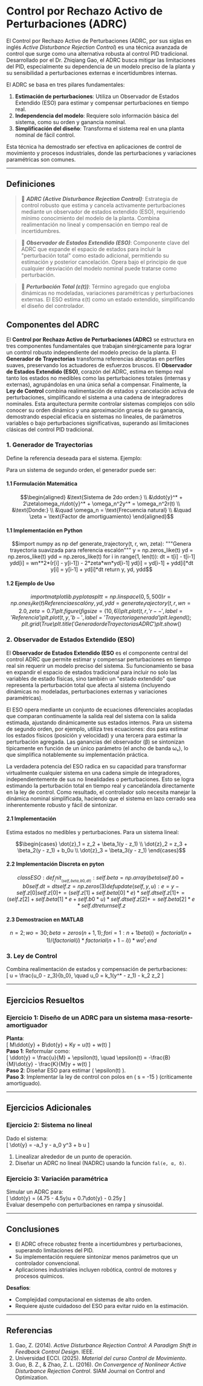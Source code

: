 # Control por Rechazo Activo de Perturbaciones (ADRC)

El Control por Rechazo Activo de Perturbaciones (ADRC, por sus siglas en inglés *Active Disturbance Rejection Control*) es una técnica avanzada de control que surge como una alternativa robusta al control PID tradicional. Desarrollado por el Dr. Zhiqiang Gao, el ADRC busca mitigar las limitaciones del PID, especialmente su dependencia de un modelo preciso de la planta y su sensibilidad a perturbaciones externas e incertidumbres internas. 

El ADRC se basa en tres pilares fundamentales:
1. **Estimación de perturbaciones**: Utiliza un Observador de Estados Extendido (ESO) para estimar y compensar perturbaciones en tiempo real.
2. **Independencia del modelo**: Requiere solo información básica del sistema, como su orden y ganancia nominal.
3. **Simplificación del diseño**: Transforma el sistema real en una planta nominal de fácil control.

Esta técnica ha demostrado ser efectiva en aplicaciones de control de movimiento y procesos industriales, donde las perturbaciones y variaciones paramétricas son comunes.

---
## Definiciones

> 🔑 **_ADRC (Active Disturbance Rejection Control)_**: Estrategia de control robusto que estima y cancela activamente perturbaciones mediante un observador de estados extendido (ESO), requiriendo mínimo conocimiento del modelo de la planta. Combina realimentación no lineal y compensación en tiempo real de incertidumbres.

> 🔑 **_Observador de Estados Extendido (ESO)_**: Componente clave del ADRC que expande el espacio de estados para incluir la "perturbación total" como estado adicional, permitiendo su estimación y posterior cancelación. Opera bajo el principio de que cualquier desviación del modelo nominal puede tratarse como perturbación.

> 🔑 **_Perturbación Total (ε(t))_**: Término agregado que engloba dinámicas no modeladas, variaciones paramétricas y perturbaciones externas. El ESO estima ε(t) como un estado extendido, simplificando el diseño del controlador.

## Componentes del ADRC

El **Control por Rechazo Activo de Perturbaciones (ADRC)** se estructura en tres componentes fundamentales que trabajan sinérgicamente para lograr un control robusto independiente del modelo preciso de la planta. El **Generador de Trayectorias** transforma referencias abruptas en perfiles suaves, preservando los actuadores de esfuerzos bruscos. El **Observador de Estados Extendido (ESO)**, corazón del ADRC, estima en tiempo real tanto los estados no medibles como las perturbaciones totales (internas y externas), agrupándolas en una única señal a compensar. Finalmente, la **Ley de Control** combina realimentación de estados y cancelación activa de perturbaciones, simplificando el sistema a una cadena de integradores nominales. Esta arquitectura permite controlar sistemas complejos con sólo conocer su orden dinámico y una aproximación gruesa de su ganancia, demostrando especial eficacia en sistemas no lineales, de parámetros variables o bajo perturbaciones significativas, superando así limitaciones clásicas del control PID tradicional.

### 1. Generador de Trayectorias
Define la referencia deseada para el sistema. Ejemplo:

Para un sistema de segundo orden, el generador puede ser:  

#### 1.1 Formulación Matemática
```math
\begin{aligned}
&\text{Sistema de 2do orden:} \\
&\ddot{y}^* + 2\zeta\omega_n\dot{y}^* + \omega_n^2y^* = \omega_n^2r(t) \\
&\text{Donde:} \\
&\quad \omega_n = \text{Frecuencia natural} \\
&\quad \zeta = \text{Factor de amortiguamiento}
\end{aligned}
```

#### 1.1 Implementación en Python

```math
import numpy as np

def generate_trajectory(t, r, wn, zeta):
    """Genera trayectoria suavizada para referencia escalón"""
    y = np.zeros_like(t)
    yd = np.zeros_like(t)
    ydd = np.zeros_like(t)
    
    for i in range(1, len(t)):
        dt = t[i] - t[i-1]
        ydd[i] = wn**2*(r[i] - y[i-1]) - 2*zeta*wn*yd[i-1]
        yd[i] = yd[i-1] + ydd[i]*dt
        y[i] = y[i-1] + yd[i]*dt
        
    return y, yd, ydd
```

#### 1.2 Ejemplo de Uso

```math
import matplotlib.pyplot as plt

t = np.linspace(0, 5, 500)
r = np.ones_like(t)   Referencia escalón
y, yd, ydd = generate_trajectory(t, r, wn=2.0, zeta=0.7)

plt.figure(figsize=(10,6))
plt.plot(t, r, 'r--', label='Referencia')
plt.plot(t, y, 'b-', label='Trayectoria generada')
plt.legend(); plt.grid(True)
plt.title('Generador de Trayectorias ADRC')
plt.show()
```

### 2. Observador de Estados Extendido (ESO)

El **Observador de Estados Extendido (ESO** es el componente central del control ADRC que permite estimar y compensar perturbaciones en tiempo real sin requerir un modelo preciso del sistema. Su funcionamiento se basa en expandir el espacio de estados tradicional para incluir no solo las variables de estado físicas, sino también un "estado extendido" que representa la perturbación total que afecta al sistema (incluyendo dinámicas no modeladas, perturbaciones externas y variaciones paramétricas).

El ESO opera mediante un conjunto de ecuaciones diferenciales acopladas que comparan continuamente la salida real del sistema con la salida estimada, ajustando dinámicamente sus estados internos. Para un sistema de segundo orden, por ejemplo, utiliza tres ecuaciones: dos para estimar los estados físicos (posición y velocidad) y una tercera para estimar la perturbación agregada. Las ganancias del observador (β) se sintonizan típicamente en función de un único parámetro (el ancho de banda ωₒ), lo que simplifica notablemente su implementación práctica.

La verdadera potencia del ESO radica en su capacidad para transformar virtualmente cualquier sistema en una cadena simple de integradores, independientemente de sus no linealidades o perturbaciones. Esto se logra estimando la perturbación total en tiempo real y cancelándola directamente en la ley de control. Como resultado, el controlador solo necesita manejar la dinámica nominal simplificada, haciendo que el sistema en lazo cerrado sea inherentemente robusto y fácil de sintonizar.

#### 2.1 Implementación

Estima estados no medibles y perturbaciones. Para un sistema lineal:  

```math
\begin{cases}
\dot{z}_1 = z_2 + \beta_1(y - z_1) \\
\dot{z}_2 = z_3 + \beta_2(y - z_1) + b_0u \\
\dot{z}_3 = \beta_3(y - z_1)
\end{cases}
```

#### 2.2 Implementación Discreta en pyton

```math
class ESO:
    def __init__(self, beta, b0, dt):
        self.beta = np.array(beta)
        self.b0 = b0
        self.dt = dt
        self.z = np.zeros(3)
        
    def update(self, y, u):
        e = y - self.z[0]
        self.z[0] += (self.z[1] + self.beta[0]*e) * self.dt
        self.z[1] += (self.z[2] + self.beta[1]*e + self.b0*u) * self.dt
        self.z[2] += self.beta[2]*e * self.dt
        return self.z
```
#### 2.3 Demostracion en MATLAB

```math
% MATLAB: Cálculo de ganancias para ancho de banda wo
n = 2;  % Orden del sistema
wo = 30; % Frecuencia del observador
beta = zeros(n+1,1);
for i = 1:n+1
    beta(i) = factorial(n+1)/(factorial(i)*factorial(n+1-i)) * wo^i;
end
```

### 3. Ley de Control
Combina realimentación de estados y compensación de perturbaciones:  
\[ u = \frac{u_0 - z_3}{b_0}, \quad u_0 = k_1(y^* - z_1) - k_2 z_2 \]

---

## Ejercicios Resueltos

### Ejercicio 1: Diseño de un ADRC para un sistema masa-resorte-amortiguador
**Planta**:  
\[ M\ddot{y} + B\dot{y} + Ky = u(t) + w(t) \]  
**Paso 1**: Reformular como:  
\[ \ddot{y} = \frac{u}{M} + \epsilon(t), \quad \epsilon(t) = -\frac{B}{M}\dot{y} - \frac{K}{M}y + w(t) \]  
**Paso 2**: Diseñar ESO para estimar \( \epsilon(t) \).  
**Paso 3**: Implementar la ley de control con polos en \( s = -15 \) (críticamente amortiguado).

---

## Ejercicios Adicionales

### Ejercicio 2: Sistema no lineal
Dado el sistema:  
\[ \dot{y} = -a_1 y - a_0 y^3 + b u \]  
1. Linealizar alrededor de un punto de operación.  
2. Diseñar un ADRC no lineal (NADRC) usando la función `fal(e, α, δ)`.  

### Ejercicio 3: Variación paramétrica
Simular un ADRC para:  
\[ \ddot{y} = (4.75 - 4.5y)u + 0.7\dot{y} - 0.25y \]  
Evaluar desempeño con perturbaciones en rampa y sinusoidal.

---

## Conclusiones

- El ADRC ofrece robustez frente a incertidumbres y perturbaciones, superando limitaciones del PID.  
- Su implementación requiere sintonizar menos parámetros que un controlador convencional.  
- Aplicaciones industriales incluyen robótica, control de motores y procesos químicos.  

**Desafíos**:  
- Complejidad computacional en sistemas de alto orden.  
- Requiere ajuste cuidadoso del ESO para evitar ruido en la estimación.  

---

## Referencias

1. Gao, Z. (2014). *Active Disturbance Rejection Control: A Paradigm Shift in Feedback Control Design*. IEEE.  
2. Universidad ECCI. (2025). *Material del curso Control de Movimiento*.  
3. Guo, B. Z., & Zhao, Z. L. (2016). *On Convergence of Nonlinear Active Disturbance Rejection Control*. SIAM Journal on Control and Optimization.  
